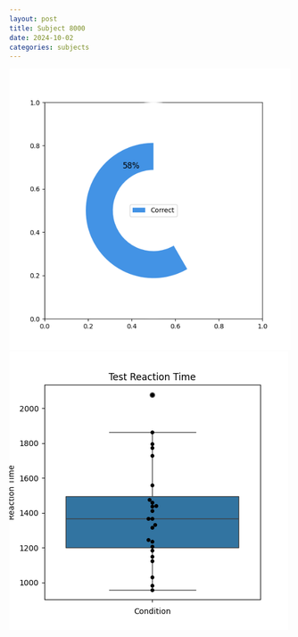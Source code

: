 ```yaml
---
layout: post
title: Subject 8000
date: 2024-10-02
categories: subjects
---
```


![](data/8000/run-1/8000_FN_acc_test.png)
![](data/8000/run-1/8000_FN_rt.png)
